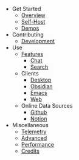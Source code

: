 - Get Started
    - [Overview](README.md)
    - [Self-Host](setup.md)
    - [Demos](demos.md)
- Contributing
    - [Development](development.md)
- Use
    - [Features](features.md)
        - [Chat](chat.md)
        - [Search](search.md)
    - Clients
        - [Desktop](desktop.md)
        - [Obsidian](obsidian.md)
        - [Emacs](emacs.md)
        - [Web](web.md)
    - Online Data Sources
        - [Github](github_integration.md)
        - [Notion](notion_integration.md)
- Miscellaneous
    - [Telemetry](telemetry.md)
    - [Advanced](advanced.md)
    - [Performance](performance.md)
    - [Credits](credits.md)
